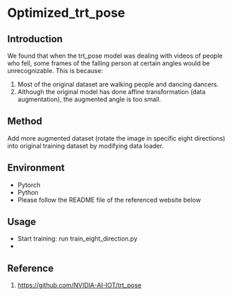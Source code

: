 # Optimized_trt_pose
## Introduction
We found that when the trt_pose model was dealing with videos of people who fell, some frames of the falling person at certain angles would be unrecognizable. This is because:
1. Most of the original dataset are walking people and dancing dancers.
2. Although the original model has done affine transformation (data augmentation), the augmented angle is too small.
 
## Method
Add more augmented dataset (rotate the image in specific eight directions) into original training dataset by modifying data loader.

## Environment
- Pytorch
- Python
- Please follow the README file of the referenced website below

## Usage
- Start training: run train_eight_direction.py
- 

## Reference
1. https://github.com/NVIDIA-AI-IOT/trt_pose

